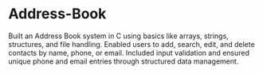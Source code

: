 # Address-Book
Built an Address Book system in C using basics like arrays, strings, structures, and file handling. Enabled users to add, search, edit, and delete contacts by name, phone, or email. Included input validation and ensured unique phone and email entries through structured data management.
